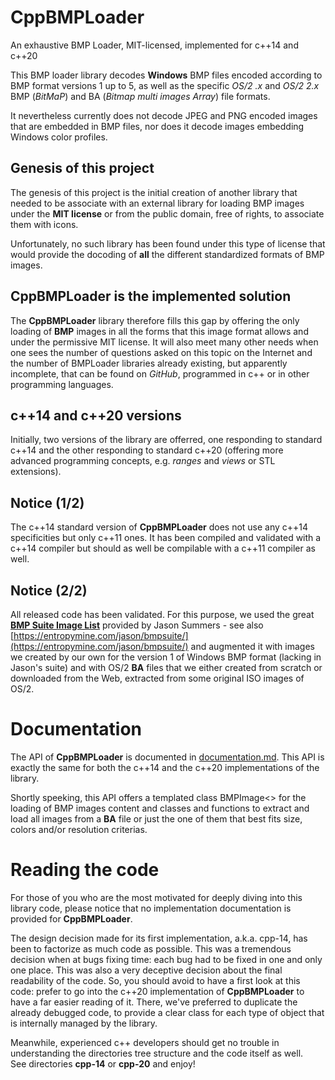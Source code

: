 # CppBMPLoader
An exhaustive BMP Loader, MIT-licensed, implemented for c++14 and c++20

This BMP loader library decodes **Windows** BMP files encoded according to 
BMP format versions 1 up to 5, as well as the specific *OS/2 .x* and *OS/2 
2.x* BMP (*BitMaP*) and BA (*Bitmap multi images Array*) file formats.

It nevertheless currently does not decode JPEG and PNG encoded images that 
are embedded in BMP files, nor does it decode images embedding Windows 
color profiles.

## Genesis of this project
The genesis of this project is the initial creation of another library that
needed to be associate with an external library for loading BMP images under
the **MIT license** or from the public domain, free of rights, to associate 
them with icons. 

Unfortunately, no such library has been found under this type of license that 
would provide the docoding of **all** the different standardized formats of 
BMP images.

## CppBMPLoader is the implemented solution
The **CppBMPLoader** library therefore fills this gap by offering the only 
loading of **BMP** images in all the forms that this image format allows and 
under the permissive MIT license. It will also meet many other needs when one 
sees the number of questions asked on this topic on the Internet and the 
number of BMPLoader libraries already existing, but apparently incomplete, that 
can be found on *GitHub*, programmed in c++ or in other programming languages.

## c++14 and c++20 versions
Initially, two versions of the library are offerred, one responding to standard 
c++14 and the other responding to standard c++20 (offering more advanced 
programming concepts, e.g. *ranges* and *views* or STL extensions).

## Notice (1/2)
The c++14 standard version of **CppBMPLoader** does not use any c++14 
specificities but only c++11 ones. It has been compiled and validated with
a c++14 compiler but should as well be compilable with a c++11 compiler as
well.

## Notice (2/2)
All released code has been validated. For this purpose, we used the great
[**BMP Suite Image List**](https://entropymine.com/jason/bmpsuite/bmpsuite/html/bmpsuite.html)
provided by Jason Summers - see also 
[https://entropymine.com/jason/bmpsuite/](https://entropymine.com/jason/bmpsuite/)
and augmented it with images we created by our own for the version 1 of Windows 
BMP format (lacking in Jason's suite) and with OS/2 **BA** files that we either 
created from scratch or downloaded from the Web, extracted from some original 
ISO images of OS/2.


# Documentation
The API of **CppBMPLoader** is documented in [documentation.md](./documentation.doc).
This API is exactly the same for both the c++14 and the c++20 implementations of
the library.

Shortly speeking, this API offers a templated class BMPImage<> for the loading 
of BMP images content and classes and functions to extract and load all images 
from a **BA** file or just the one of them that best fits size, colors and/or 
resolution criterias.


# Reading the code
For those of you who are the most motivated for deeply diving into this 
library code, please notice that no implementation documentation is provided 
for **CppBMPLoader**.

The design decision made for its first implementation, a.k.a. cpp-14, has been 
to factorize as much code as possible. This was a tremendous decision when at 
bugs fixing time: each bug had to be fixed in one and only one place. This was 
also a very deceptive decision about the final readability of the code. So, you 
should avoid to have a first look at this code: prefer to go into the c++20 
implementation of **CppBMPLoader** to have a far easier reading of it. There, 
we've preferred to duplicate the already debugged code, to provide a clear 
class for each type of object that is internally managed by the library.

Meanwhile, experienced c++ developers should get no trouble in understanding 
the directories tree structure and the code itself as well.  
See directories **cpp-14** or **cpp-20** and enjoy!
